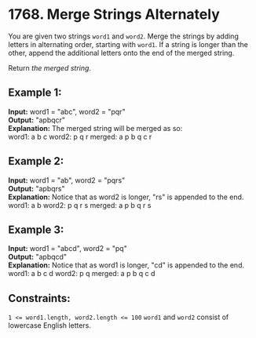 # 1768. Merge Strings Alternately

You are given two strings `word1` and `word2`. Merge the strings by adding letters in alternating order,
starting with `word1`. If a string is longer than the other, append the additional letters onto the end of 
the merged string.

Return *the merged string*.



## Example 1:

**Input:** word1 = "abc", word2 = "pqr"  
**Output:** "apbqcr"  
**Explanation:** The merged string will be merged as so:  
word1:  a   b   c
word2:    p   q   r
merged: a p b q c r

## Example 2:

**Input:** word1 = "ab", word2 = "pqrs"  
**Output:** "apbqrs"  
**Explanation:** Notice that as word2 is longer, "rs" is appended to the end.  
word1:  a   b
word2:    p   q   r   s
merged: a p b q   r   s

## Example 3:

**Input:** word1 = "abcd", word2 = "pq"  
**Output:** "apbqcd"  
**Explanation:** Notice that as word1 is longer, "cd" is appended to the end.  
word1:  a   b   c   d
word2:    p   q
merged: a p b q c   d


## Constraints:

`1 <= word1.length, word2.length <= 100`
`word1` and `word2` consist of lowercase English letters.